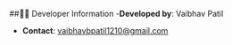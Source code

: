 ##👨‍💻 Developer Information
-**Developed by**: Vaibhav Patil
- **Contact**: vaibhavbpatil1210@gmail.com
